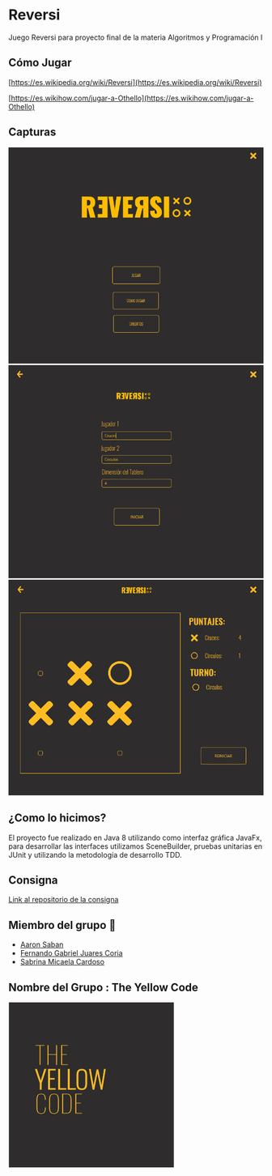 # Reversi
Juego Reversi para proyecto final de la materia Algoritmos y Programación I

## Cómo Jugar
[https://es.wikipedia.org/wiki/Reversi](https://es.wikipedia.org/wiki/Reversi)

[https://es.wikihow.com/jugar-a-Othello](https://es.wikihow.com/jugar-a-Othello)

## Capturas

![Captura de la app](./.readme-static/menu.png)
![Captura de la app](./.readme-static/opciones.png)
![Captura de la app](./.readme-static/juego.png)

## ¿Como lo hicimos?
El proyecto fue realizado en Java 8 utilizando como interfaz gráfica JavaFx, para desarrollar las interfaces utilizamos SceneBuilder, pruebas unitarias en JUnit y utilizando la metodología de desarrollo TDD.

## Consigna
[Link al repositorio de la consigna](https://github.com/mtugnarelli/tp-reversi)

## Miembro del grupo :eyes:

* [Aaron Saban](https://github.com/AaronAS2016)
* [Fernando Gabriel Juares Coria](https://github.com/FerJuaresCoria)
* [Sabrina Micaela Cardoso](https://github.com/MicaCardoso)

## Nombre del Grupo : The Yellow Code

![Logo del Equipo](./.readme-static/logo.png)
